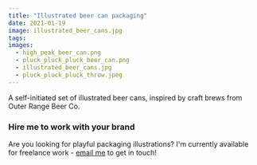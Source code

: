 ```yaml
---
title: "Illustrated beer can packaging"
date: 2021-01-19
image: illustrated_beer_cans.jpg
tags:
images:
  - high_peak_beer_can.png
  - pluck_pluck_pluck_beer_can.png
  - illustrated_beer_cans.jpg
  - pluck_pluck_pluck_throw.jpeg
---
```


A self-initiated set of illustrated beer cans, inspired by craft brews from Outer Range Beer Co.

### Hire me to work with your brand
Are you looking for playful packaging illustrations? I'm currently available for freelance work - [email me](mailto:vicky@vickyhughes.co.uk) to get in touch!
